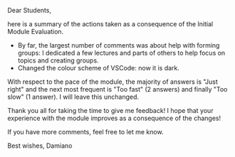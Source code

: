 Dear Students,

here is a summary of the actions taken as a consequence of the Initial Module Evaluation.

* By far, the largest number of comments was about help with forming groups:
  I dedicated a few lectures and parts of others to help focus on topics and creating groups.
* Changed the colour scheme of VSCode: now it is dark.

With respect to the pace of the module, the majority of answers is "Just right" and the next most frequent is "Too fast" (2 answers) and finally "Too slow" (1 answer).
I will leave this unchanged.

Thank you all for taking the time to give me feedback!  I hope that your experience with the module improves as a consequence of the changes!

If you have more comments, feel free to let me know.

Best wishes,
Damiano

